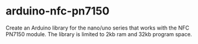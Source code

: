# arduino-nfc-pn7150
Create an Arduino library for the nano/uno series that works with the NFC PN7150 module. The library is limited to 2kb ram and 32kb program space.

